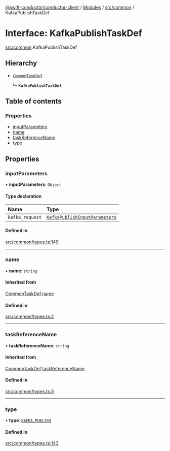 [@swift-conductor/conductor-client](../README.md) / [Modules](../modules.md) / [src/common](../modules/src_common.md) / KafkaPublishTaskDef

# Interface: KafkaPublishTaskDef

[src/common](../modules/src_common.md).KafkaPublishTaskDef

## Hierarchy

- [`CommonTaskDef`](src_common.CommonTaskDef.md)

  ↳ **`KafkaPublishTaskDef`**

## Table of contents

### Properties

- [inputParameters](src_common.KafkaPublishTaskDef.md#inputparameters)
- [name](src_common.KafkaPublishTaskDef.md#name)
- [taskReferenceName](src_common.KafkaPublishTaskDef.md#taskreferencename)
- [type](src_common.KafkaPublishTaskDef.md#type)

## Properties

### inputParameters

• **inputParameters**: `Object`

#### Type declaration

| Name | Type |
| :------ | :------ |
| `kafka_request` | [`KafkaPublishInputParameters`](src_common.KafkaPublishInputParameters.md) |

#### Defined in

[src/common/types.ts:140](https://github.com/swift-conductor/conductor-client-typescript/blob/9866b7c/src/common/types.ts#L140)

___

### name

• **name**: `string`

#### Inherited from

[CommonTaskDef](src_common.CommonTaskDef.md).[name](src_common.CommonTaskDef.md#name)

#### Defined in

[src/common/types.ts:2](https://github.com/swift-conductor/conductor-client-typescript/blob/9866b7c/src/common/types.ts#L2)

___

### taskReferenceName

• **taskReferenceName**: `string`

#### Inherited from

[CommonTaskDef](src_common.CommonTaskDef.md).[taskReferenceName](src_common.CommonTaskDef.md#taskreferencename)

#### Defined in

[src/common/types.ts:3](https://github.com/swift-conductor/conductor-client-typescript/blob/9866b7c/src/common/types.ts#L3)

___

### type

• **type**: [`KAFKA_PUBLISH`](../enums/src_common.TaskType.md#kafka_publish)

#### Defined in

[src/common/types.ts:143](https://github.com/swift-conductor/conductor-client-typescript/blob/9866b7c/src/common/types.ts#L143)
